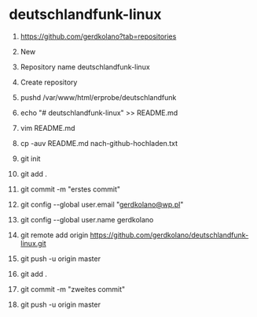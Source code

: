 # deutschlandfunk-linux
1. https://github.com/gerdkolano?tab=repositories
1. New
1. Repository name deutschlandfunk-linux
1. Create repository

1. pushd /var/www/html/erprobe/deutschlandfunk
1. echo "# deutschlandfunk-linux" >> README.md
1. vim README.md
1. cp -auv README.md nach-github-hochladen.txt
1. git init
1. git add .
1. git commit -m "erstes commit"
1. git config --global user.email "gerdkolano@wp.pl"
1. git config --global user.name gerdkolano
1. git remote add origin https://github.com/gerdkolano/deutschlandfunk-linux.git
1. git push -u origin master

1. git add .
1. git commit -m "zweites commit"
1. git push -u origin master

